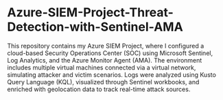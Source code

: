 # Azure-SIEM-Project-Threat-Detection-with-Sentinel-AMA
This repository contains my Azure SIEM Project, where I configured a cloud-based Security Operations Center (SOC) using Microsoft Sentinel, Log Analytics, and the Azure Monitor Agent (AMA). The environment includes multiple virtual machines connected via a virtual network, simulating attacker and victim scenarios. Logs were analyzed using Kusto Query Language (KQL), visualized through Sentinel workbooks, and enriched with geolocation data to track real-time attack sources.
